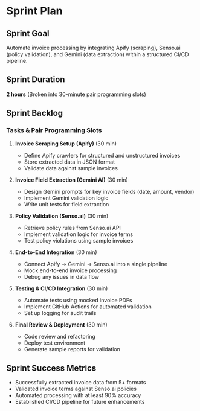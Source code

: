 # Sprint Plan

## Sprint Goal
Automate invoice processing by integrating Apify (scraping), Senso.ai (policy validation), and Gemini (data extraction) within a structured CI/CD pipeline.

## Sprint Duration
**2 hours** (Broken into 30-minute pair programming slots)

## Sprint Backlog
### Tasks & Pair Programming Slots

1. **Invoice Scraping Setup (Apify)** (30 min)
   - Define Apify crawlers for structured and unstructured invoices
   - Store extracted data in JSON format
   - Validate data against sample invoices

2. **Invoice Field Extraction (Gemini AI)** (30 min)
   - Design Gemini prompts for key invoice fields (date, amount, vendor)
   - Implement Gemini validation logic
   - Write unit tests for field extraction

3. **Policy Validation (Senso.ai)** (30 min)
   - Retrieve policy rules from Senso.ai API
   - Implement validation logic for invoice terms
   - Test policy violations using sample invoices

4. **End-to-End Integration** (30 min)
   - Connect Apify → Gemini → Senso.ai into a single pipeline
   - Mock end-to-end invoice processing
   - Debug any issues in data flow

5. **Testing & CI/CD Integration** (30 min)
   - Automate tests using mocked invoice PDFs
   - Implement GitHub Actions for automated validation
   - Set up logging for audit trails

6. **Final Review & Deployment** (30 min)
   - Code review and refactoring
   - Deploy test environment
   - Generate sample reports for validation

## Sprint Success Metrics
- Successfully extracted invoice data from 5+ formats
- Validated invoice terms against Senso.ai policies
- Automated processing with at least 90% accuracy
- Established CI/CD pipeline for future enhancements

